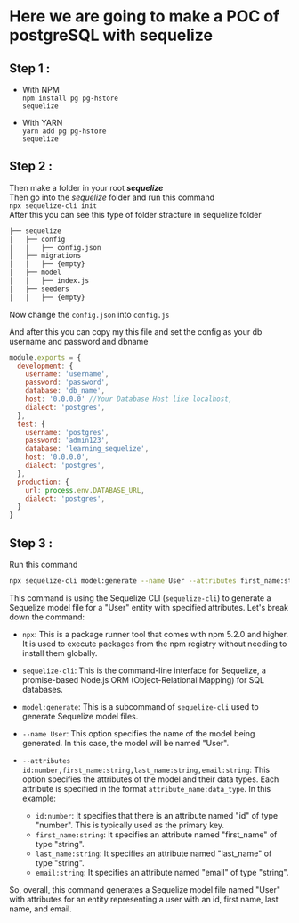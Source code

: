 # Here we are going to make a POC of postgreSQL with sequelize

## Step 1 :
* With NPM <br>
<code>npm install pg pg-hstore sequelize</code>

* With YARN <br>
<code>yarn add pg pg-hstore sequelize</code> 

## Step 2 :
Then make a folder in your root <b>_sequelize_</b> <br>
Then go into the _sequelize_ folder and run this command <br>
<code>npx sequelize-cli init</code> <br>
After this you can see this type of folder stracture in sequelize folder <br>

```bash
├── sequelize
│   ├── config
│   │   ├── config.json
│   ├── migrations
│   │   ├── {empty}
│   ├── model
│   │   ├── index.js
│   ├── seeders
│   │   ├── {empty}
```
Now change the <code>config.json</code> into <code>config.js</code>

And after this you can copy my this file and set the config as your db username and password and dbname <br>

```js
module.exports = {
  development: {
    username: 'username',
    password: 'password',
    database: 'db_name',
    host: '0.0.0.0' //Your Database Host like localhost,
    dialect: 'postgres',
  },
  test: {
    username: 'postgres',
    password: 'admin123',
    database: 'learning_sequelize',
    host: '0.0.0.0',
    dialect: 'postgres',
  },
  production: {
    url: process.env.DATABASE_URL,
    dialect: 'postgres',
  }
}
```

## Step 3 :
Run this command <br>
```bash
npx sequelize-cli model:generate --name User --attributes first_name:string,last_name:string,email:string
```

This command is using the Sequelize CLI (`sequelize-cli`) to generate a Sequelize model file for a "User" entity with specified attributes. Let's break down the command:

- `npx`: This is a package runner tool that comes with npm 5.2.0 and higher. It is used to execute packages from the npm registry without needing to install them globally.

- `sequelize-cli`: This is the command-line interface for Sequelize, a promise-based Node.js ORM (Object-Relational Mapping) for SQL databases.

- `model:generate`: This is a subcommand of `sequelize-cli` used to generate Sequelize model files.

- `--name User`: This option specifies the name of the model being generated. In this case, the model will be named "User".

- `--attributes id:number,first_name:string,last_name:string,email:string`: This option specifies the attributes of the model and their data types. Each attribute is specified in the format `attribute_name:data_type`. In this example:
  - `id:number`: It specifies that there is an attribute named "id" of type "number". This is typically used as the primary key.
  - `first_name:string`: It specifies an attribute named "first_name" of type "string".
  - `last_name:string`: It specifies an attribute named "last_name" of type "string".
  - `email:string`: It specifies an attribute named "email" of type "string".

So, overall, this command generates a Sequelize model file named "User" with attributes for an entity representing a user with an id, first name, last name, and email.

